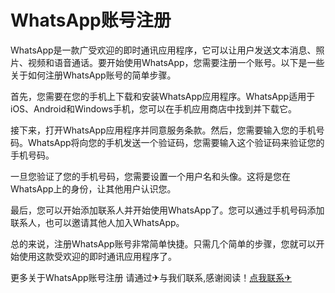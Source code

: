 # WhatsApp账号注册

WhatsApp是一款广受欢迎的即时通讯应用程序，它可以让用户发送文本消息、照片、视频和语音通话。要开始使用WhatsApp，您需要注册一个账号。以下是一些关于如何注册WhatsApp账号的简单步骤。

首先，您需要在您的手机上下载和安装WhatsApp应用程序。WhatsApp适用于iOS、Android和Windows手机，您可以在手机应用商店中找到并下载它。

接下来，打开WhatsApp应用程序并同意服务条款。然后，您需要输入您的手机号码。WhatsApp将向您的手机发送一个验证码，您需要输入这个验证码来验证您的手机号码。

一旦您验证了您的手机号码，您需要设置一个用户名和头像。这将是您在WhatsApp上的身份，让其他用户认识您。

最后，您可以开始添加联系人并开始使用WhatsApp了。您可以通过手机号码添加联系人，也可以邀请其他人加入WhatsApp。

总的来说，注册WhatsApp账号非常简单快捷。只需几个简单的步骤，您就可以开始使用这款受欢迎的即时通讯应用程序了。

更多关于WhatsApp账号注册 请通过✈与我们联系,感谢阅读！[点我联系✈](https://wap.G208.com)